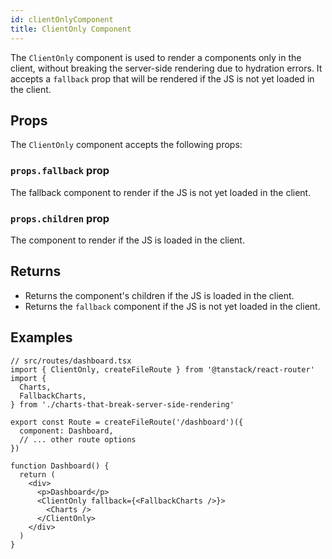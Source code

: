 ```yaml
---
id: clientOnlyComponent
title: ClientOnly Component
---
```


The `ClientOnly` component is used to render a components only in the client, without breaking the server-side rendering due to hydration errors. It accepts a `fallback` prop that will be rendered if the JS is not yet loaded in the client.

## Props

The `ClientOnly` component accepts the following props:

### `props.fallback` prop

The fallback component to render if the JS is not yet loaded in the client.

### `props.children` prop

The component to render if the JS is loaded in the client.

## Returns

- Returns the component's children if the JS is loaded in the client.
- Returns the `fallback` component if the JS is not yet loaded in the client.

## Examples

```tsx
// src/routes/dashboard.tsx
import { ClientOnly, createFileRoute } from '@tanstack/react-router'
import {
  Charts,
  FallbackCharts,
} from './charts-that-break-server-side-rendering'

export const Route = createFileRoute('/dashboard')({
  component: Dashboard,
  // ... other route options
})

function Dashboard() {
  return (
    <div>
      <p>Dashboard</p>
      <ClientOnly fallback={<FallbackCharts />}>
        <Charts />
      </ClientOnly>
    </div>
  )
}
```
